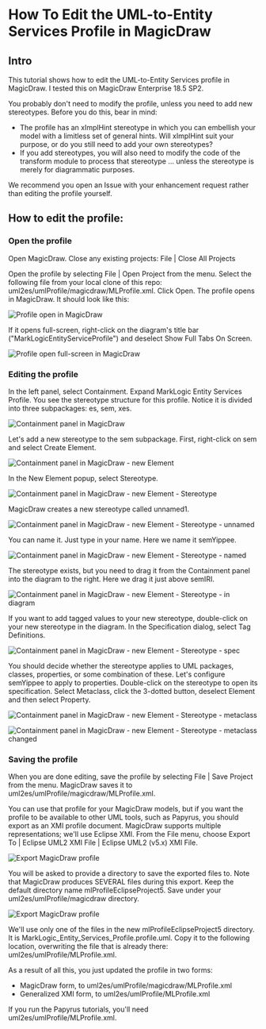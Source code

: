 # How To Edit the UML-to-Entity Services Profile in MagicDraw

## Intro
This tutorial shows how to edit the UML-to-Entity Services profile in MagicDraw. I tested this on MagicDraw Enterprise 18.5 SP2. 

You probably don't need to modify the profile, unless you need to add new stereotypes. Before you do this, bear in mind:
- The profile has an xImplHint stereotype in which you can embellish your model with a limitless set of general hints.  Will xImplHint suit your purpose, or do you still need to add your own stereotypes?
- If you add stereotypes, you will also need to modify the code of the transform module to process that stereotype ... unless the stereotype is merely for diagrammatic purposes.

We recommend you open an Issue with your enhancement request rather than editing the profile yourself.

## How to edit the profile:

### Open the profile

Open MagicDraw. Close any existing projects: File | Close All Projects

Open the profile by selecting File | Open Project from the menu. Select the following file from your local clone of this repo: uml2es/umlProfile/magicdraw/MLProfile.xml. Click Open. The profile opens in MagicDraw. It should look like this:

![Profile open in MagicDraw](md_profile_afteropen.png)

If it opens full-screen, right-click on the diagram's title bar ("MarkLogicEntityServiceProfile") and deselect Show Full Tabs On Screen.

![Profile open full-screen in MagicDraw](md_profile_fullscreen.png)

### Editing the profile

In the left panel, select Containment. Expand MarkLogic Entity Services Profile. You see the stereotype structure for this profile. Notice it is divided into three subpackages: es, sem, xes.

![Containment panel in MagicDraw](md_profile_containment.png)

Let's add a new stereotype to the sem subpackage. First, right-click on sem and select Create Element.

![Containment panel in MagicDraw - new Element](md_profile_newelem.png)

In the New Element popup, select Stereotype.

![Containment panel in MagicDraw - new Element - Stereotype](md_profile_newelem_stereotype.png)

MagicDraw creates a new stereotype called unnamed1. 

![Containment panel in MagicDraw - new Element - Stereotype - unnamed](md_profile_newelem_unnamed.png)

You can name it. Just type in your name. Here we name it semYippee.

![Containment panel in MagicDraw - new Element - Stereotype - named](md_profile_newelem_named.png)

The stereotype exists, but you need to drag it from the Containment panel into the diagram to the right. Here we drag it just above semIRI.

![Containment panel in MagicDraw - new Element - Stereotype - in diagram](md_profile_newelem_canvas.png)

If you want to add tagged values to your new stereotype, double-click on your new stereotype in the diagram. In the Specification dialog, select Tag Definitions. 

![Containment panel in MagicDraw - new Element - Stereotype - spec](md_profile_newelem_spec.png)

You should decide whether the stereotype applies to UML packages, classes, properties, or some combination of these. Let's configure semYippee to apply to properties. Double-click on the stereotype to open its specification. Select Metaclass, click the 3-dotted button, deselect Element and then select Property. 

![Containment panel in MagicDraw - new Element - Stereotype - metaclass](md_profile_metaclass.png)

![Containment panel in MagicDraw - new Element - Stereotype - metaclass changed](md_profile_metaclass2.png)

### Saving the profile

When you are done editing, save the profile by selecting File | Save Project from the menu. MagicDraw saves it to uml2es/umlProfile/magicdraw/MLProfile.xml. 

You can use that profile for your MagicDraw models, but if you want the profile to be available to other UML tools, such as Papyrus, you should export as an XMI profile document. MagicDraw supports multiple representations; we'll use Eclipse XMI. From the File menu, choose Export To | Eclipse UML2 XMI File | Eclipse UML2 (v5.x) XMI File.

![Export MagicDraw profile](md_profile_export.png)

You will be asked to provide a directory to save the exported files to. Note that MagicDraw produces SEVERAL files during this export. Keep the default directory name mlProfileEclipseProject5. Save under your uml2es/umlProfile/magicdraw directory.

![Export MagicDraw profile](md_profile_export2.png)

We'll use only one of the files in the new mlProfileEclipseProject5 directory. It is MarkLogic_Entity_Services_Profile.profile.uml. Copy it to the following location, overwriting the file that is already there: uml2es/umlProfile/MLProfile.xml. 

As a result of all this, you just updated the profile in two forms:

- MagicDraw form, to uml2es/umlProfile/magicdraw/MLProfile.xml
- Generalized XMI form, to uml2es/umlProfile/MLProfile.xml

If you run the Papyrus tutorials, you'll need uml2es/umlProfile/MLProfile.xml.

